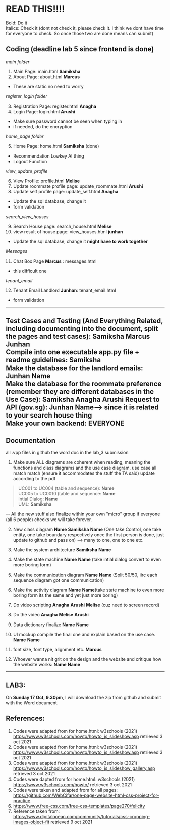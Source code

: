 # READ THIS!!!!
Bold: Do it<br>
Italics: Check it (dont not check it, please check it. I think we dont have time for everyone to check. So once those two are done means can submit) <br>

## Coding (deadline lab 5 since frontend is done)

*main folder* <br>

1. Main Page: main.html **Samiksha** 
2. About Page: about.html **Marcus** 

- These are static no need to worry


*register_login folder* <br>

3. Registration Page: register.html **Anagha** 
4. Login Page: login.html **Arushi** 

- Make sure password cannot be seen when typing in 
- if needed, do the encryption 

*home_page folder*

5. Home Page: home.html **Samiksha** (done)
- Recommendation Lowkey AI thing 
- Logout Function

*view_update_profile* <br>

6. View Profile: profile.html **Melise** 
7. Update roommate profile page: update_roommate.html **Arushi**
8. Update self profile page: update_self.html **Anagha** 

- Update the sql database, change it 
- form validation 


*search_view_houses* <br>

9. Search House page: search_house.html **Melise** 
10. view result of house page: view_houses.html **junhan** 
- Update the sql database, change it **might have to work together** 

*Messages*

11. Chat Box Page **Marcus** : messages.html
- this difficult one

*tenant_email*

12. Tenant Email Landlord **Junhan**: tenant_email.html
- form validation 

---
Test Cases and Testing (And Everything Related, including documenting into the document, split the pages and test cases): **Samiksha** **Marcus** **Junhan** <br>
Compile into one executable app.py file + readme guidelines: **Samiksha** <br>
Make the database for the landlord emails: **Junhan** **Name** <br>
Make the database for the roommate preference (remember they are different databases in the Use Case): **Samiksha** **Anagha** **Arushi**
Request to API (gov.sg): **Junhan** **Name**--> since it is related to your search house thing <br>
Make your own backend: **EVERYONE**
---

## Documentation
all .vpp files in github
the word doc in the lab_3 submission 

1. Make sure ALL diagrams are coherent when reading, meaning the functions and class diagrams and the use case diagram, use case all match match (ensure it accommodates the stuff the TA said)  update according to the pdf

> UC001 to UC004 (table and sequence): **Name** <br>
> UC005 to UC0010 (table and sequence: **Name** <br>
> Intial Dialog: **Name** <br>
> UML: **Samiksha** <br>

--
All the new stuff
also finalize within your own "micro" group if everyone (all 6 people) checks we will take forever. 

2. New class diagram **Name** **Samiksha** **Name**  (One take Control, one take entity, one take boundary respectively once the first person is done, just update to github and pass on) --> many to one, one to one etc. 

3. Make the system architecture **Samiksha** **Name**

4. Make the state machine **Name** **Name**  (take intial dialog convert to even more boring form)

5. Make the communication diagram **Name** **Name** (Split 50/50, iirc each sequence diagram got one communication)

6. Make the activity diagram **Name** **Name**(take state machine to even more boring form its the same and yet just more boring)

7. Do video scripting **Anagha** **Arushi** **Melise** (cuz need to screen record)

8. Do the video **Anagha** **Melise** **Arushi** 

9. Data dictionary finalize  **Name** **Name** 

10. UI mockup compile the final one and explain based on the use case. **Name** **Name**

11. font size, font type, alignment etc. **Marcus** 

12. Whoever wanna nit grit on the design and the website and critique how the website works: **Name** **Name**

---
## LAB3: 
On **Sunday 17 Oct, 9.30pm**, I will download the zip from github and submit with the Word document. 




## References:

1. Codes were adapted from for home.html: w3schools (2021) https://www.w3schools.com/howto/howto_js_slideshow.asp retrieved 3 oct 2021
2. Codes were adapted from for home.html: w3schools (2021) https://www.w3schools.com/howto/howto_js_slideshow.asp retrieved 3 oct 2021
3. Codes were adapted from for home.html: w3schools (2021) https://www.w3schools.com/howto/howto_js_slideshow_gallery.asp retrieved 3 oct 2021
4. Codes were dapted from for home.html: w3schools (2021) https://www.w3schools.com/howto/ retrieved 3 oct 2021
5. Codes were taken and adapted from for all pages: https://github.com/WebCifar/one-page-website-html-css-project-for-practice 
6. https://www.free-css.com/free-css-templates/page270/felicity 
7. Reference taken from: https://www.digitalocean.com/community/tutorials/css-cropping-images-object-fit retrieved 9 oct 2021







